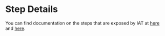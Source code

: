 # Step Details

 You can find documentation on the steps that are exposed by IAT at [here](https://autogeneral.github.io/IridiumApplicationTesting/javadoc/au/com/agic/apptesting/steps/StepDefinitions.html#method.detail) and [here](https://autogeneral.github.io/IridiumApplicationTesting/javadoc/au/com/agic/apptesting/steps/ZAPStepDefinitions.html#method.detail).
